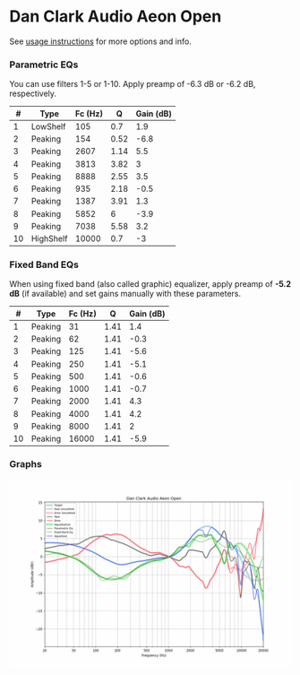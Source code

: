 # Dan Clark Audio Aeon Open
See [usage instructions](https://github.com/jaakkopasanen/AutoEq#usage) for more options and info.

### Parametric EQs
You can use filters 1-5 or 1-10. Apply preamp of -6.3 dB or -6.2 dB, respectively.

|   # | Type      |   Fc (Hz) |    Q |   Gain (dB) |
|-----|-----------|-----------|------|-------------|
|   1 | LowShelf  |       105 | 0.7  |         1.9 |
|   2 | Peaking   |       154 | 0.52 |        -6.8 |
|   3 | Peaking   |      2607 | 1.14 |         5.5 |
|   4 | Peaking   |      3813 | 3.82 |         3   |
|   5 | Peaking   |      8888 | 2.55 |         3.5 |
|   6 | Peaking   |       935 | 2.18 |        -0.5 |
|   7 | Peaking   |      1387 | 3.91 |         1.3 |
|   8 | Peaking   |      5852 | 6    |        -3.9 |
|   9 | Peaking   |      7038 | 5.58 |         3.2 |
|  10 | HighShelf |     10000 | 0.7  |        -3   |

### Fixed Band EQs
When using fixed band (also called graphic) equalizer, apply preamp of **-5.2 dB** (if available) and set gains manually with these parameters.

|   # | Type    |   Fc (Hz) |    Q |   Gain (dB) |
|-----|---------|-----------|------|-------------|
|   1 | Peaking |        31 | 1.41 |         1.4 |
|   2 | Peaking |        62 | 1.41 |        -0.3 |
|   3 | Peaking |       125 | 1.41 |        -5.6 |
|   4 | Peaking |       250 | 1.41 |        -5.1 |
|   5 | Peaking |       500 | 1.41 |        -0.6 |
|   6 | Peaking |      1000 | 1.41 |        -0.7 |
|   7 | Peaking |      2000 | 1.41 |         4.3 |
|   8 | Peaking |      4000 | 1.41 |         4.2 |
|   9 | Peaking |      8000 | 1.41 |         2   |
|  10 | Peaking |     16000 | 1.41 |        -5.9 |

### Graphs
![](./Dan%20Clark%20Audio%20Aeon%20Open.png)
